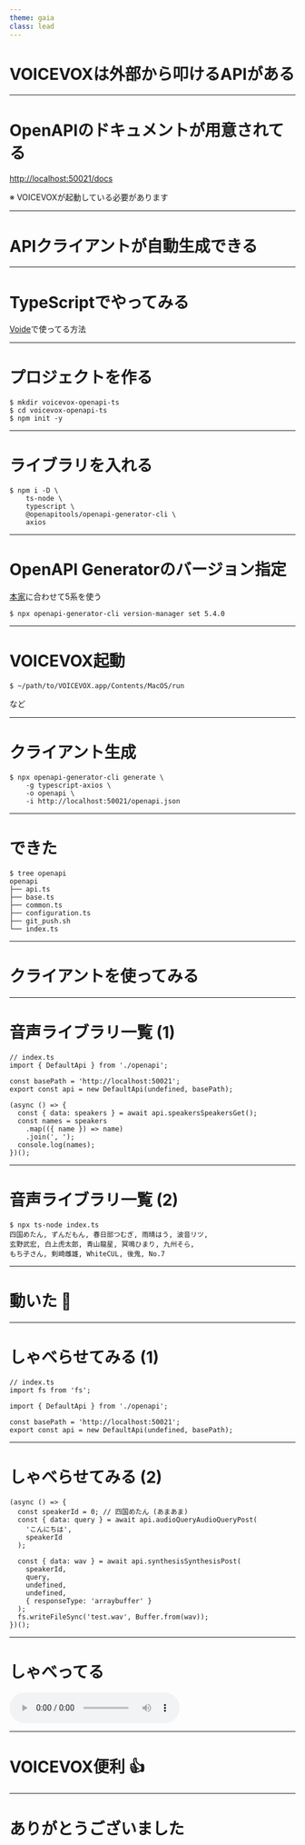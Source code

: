 ```yaml
---
theme: gaia
class: lead
---
```


# VOICEVOXは外部から叩けるAPIがある

<!--
VOICEVOXにはAPIがあります。
-->

---

# OpenAPIのドキュメントが用意されてる

<a href="http://localhost:50021/docs" target="_blank" rel="noopener">http://localhost:50021/docs</a>

※ VOICEVOXが起動している必要があります

<!--
しかも、オープンAPI形式のドキュメントが用意されています。
ドキュメントは、VOICEVOXが起動していればWebブラウザでも見れます。
-->

---

# APIクライアントが自動生成できる

<!--
オープンAPIドキュメントがあるということは、つまり、APIクライアントを自動生成できるのです。
-->

---

# TypeScriptでやってみる

<a href="https://github.com/tnantoka/voide" target="_blank" rel="noopener">Voide</a>で使ってる方法

<!--
ということで、タイプスクリプトでやってみます。いろいろな方法があると思いますが、ボイドではこの方法を使っています。
-->

---

# プロジェクトを作る

```
$ mkdir voicevox-openapi-ts
$ cd voicevox-openapi-ts 
$ npm init -y
```

<!--
それではやっていきます。まずはプロジェクトを作ります。
-->

---

# ライブラリを入れる

```
$ npm i -D \
    ts-node \
    typescript \
    @openapitools/openapi-generator-cli \
    axios
```

<!--
必要なライブラリを入れます。
-->

---

# OpenAPI Generatorのバージョン指定

<a href="https://github.com/VOICEVOX/voicevox/blob/main/openapitools.json" target="_blank" rel="noopener">本家</a>に合わせて5系を使う

```
$ npx openapi-generator-cli version-manager set 5.4.0
```

<!--
APIクライアントを生成する時に、ジェネレーターのバージョンが最新の6系だとエラーになったので、本家と合わせて5系にしています。
-->

---

# VOICEVOX起動

```
$ ~/path/to/VOICEVOX.app/Contents/MacOS/run
```

など

<!--
クライアントを生成するためにはオープンAPIドキュメントにアクセスできる必要があるので、VOICEVOXを起動します。
Macならこんな感じでGUIなしで起動できます。普通にアプリを起動してももちろんOKです。
-->

---

# クライアント生成 

```
$ npx openapi-generator-cli generate \
    -g typescript-axios \
    -o openapi \
    -i http://localhost:50021/openapi.json
```

<!--
では、生成します。
-->

---

# できた

```
$ tree openapi 
openapi
├── api.ts
├── base.ts
├── common.ts
├── configuration.ts
├── git_push.sh
└── index.ts
```

<!--
無事、生成されました。
-->

---

# クライアントを使ってみる

<!--
生成されたクライアントを使ってみます。
-->

---

# 音声ライブラリ一覧 (1)

```
// index.ts
import { DefaultApi } from './openapi';

const basePath = 'http://localhost:50021';
export const api = new DefaultApi(undefined, basePath);

(async () => {
  const { data: speakers } = await api.speakersSpeakersGet();
  const names = speakers
    .map(({ name }) => name)
    .join(', ');
  console.log(names);
})();
```

<!--
音声ライブラリの一覧を表示します。
-->

---

# 音声ライブラリ一覧 (2)

```
$ npx ts-node index.ts 
四国めたん, ずんだもん, 春日部つむぎ, 雨晴はう, 波音リツ,
玄野武宏, 白上虎太郎, 青山龍星, 冥鳴ひまり, 九州そら,
もち子さん, 剣崎雌雄, WhiteCUL, 後鬼, No.7
```

<!--
ちゃんと取得できていますね。
-->

---

# 動いた :tada:

<!--
というわけで動きました！
-->

---

# しゃべらせてみる (1)

```
// index.ts
import fs from 'fs';

import { DefaultApi } from './openapi';

const basePath = 'http://localhost:50021';
export const api = new DefaultApi(undefined, basePath);
```

<!--
最後に喋らせてみたいと思います。
-->

---


# しゃべらせてみる (2)

```
(async () => {
  const speakerId = 0; // 四国めたん (あまあま)
  const { data: query } = await api.audioQueryAudioQueryPost(
    'こんにちは',
    speakerId
  );

  const { data: wav } = await api.synthesisSynthesisPost(
    speakerId,
    query,
    undefined,
    undefined,
    { responseType: 'arraybuffer' }
  );
  fs.writeFileSync('test.wav', Buffer.from(wav));
})();
```

<!--
クエリーを作った後、シンセサイズに渡します。
-->

---

# しゃべってる

<audio controls src="test.wav"></audio>

<!--
ちゃんとしゃべってます！
-->

---

# VOICEVOX便利 :thumbsup:

<!--
VOICEVOX、便利ですね。
-->

---

# ありがとうございました

<!--
最後までお付き合い、ありがとうございました。
-->
